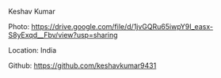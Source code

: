 Keshav Kumar

Photo: https://drive.google.com/file/d/1jvGQRu65iwpY9I_easx-S8yExqd__Fbv/view?usp=sharing

Location: India

Github: https://github.com/keshavkumar9431
